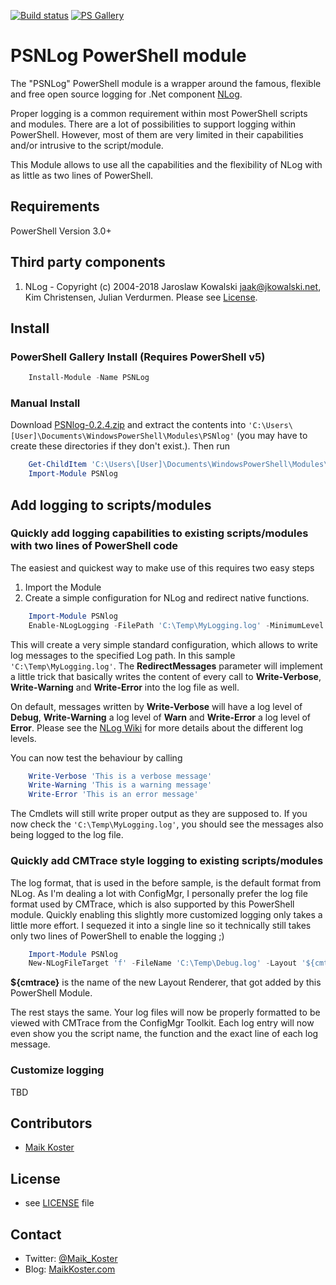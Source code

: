 ﻿[![Build status](https://ci.appveyor.com/api/projects/status/rrb6quib6y72qjcg/branch/master?svg=true)](https://ci.appveyor.com/project/MKoster/PSNlog/branch/master) [![PS Gallery](https://img.shields.io/badge/install-PS%20Gallery-blue.svg)](https://www.powershellgallery.com/packages/PSNLog)

# PSNLog PowerShell module

The "PSNLog" PowerShell module is a wrapper around the famous, flexible and free open source logging for .Net component [NLog](http://nlog-project.org/).

Proper logging is a common requirement within most PowerShell scripts and modules. There are a lot of possibilities to support logging within PowerShell. However, most of them are very limited in their capabilities and/or intrusive to the script/module.

This Module allows to use all the capabilities and the flexibility of NLog with as little as two lines of PowerShell.

## Requirements

PowerShell Version 3.0+

## Third party components

1) NLog - Copyright (c) 2004-2018 Jaroslaw Kowalski <jaak@jkowalski.net>, Kim Christensen, Julian Verdurmen. Please see [License](https://github.com/NLog/NLog/blob/master/LICENSE.txt).

## Install

### PowerShell Gallery Install (Requires PowerShell v5)

```powershell
    Install-Module -Name PSNLog
```

### Manual Install

Download [PSNlog-0.2.4.zip](https://github.com/MaikKoster/PSNLog/releases/download/v0.2.4/PSNLog-0.2.4.zip) and extract the contents into `'C:\Users\[User]\Documents\WindowsPowerShell\Modules\PSNlog'` (you may have to create these directories if they don't exist.). Then run

```powershell
    Get-ChildItem 'C:\Users\[User]\Documents\WindowsPowerShell\Modules\PSNLog\' -Recurse | Unblock-File
    Import-Module PSNlog
```

## Add logging to scripts/modules

### Quickly add logging capabilities to existing scripts/modules with two lines of PowerShell code

The easiest and quickest way to make use of this requires two easy steps

1. Import the Module
2. Create a simple configuration for NLog and redirect native functions.

```powershell
    Import-Module PSNlog
    Enable-NLogLogging -FilePath 'C:\Temp\MyLogging.log' -MinimumLevel Debug -RedirectMessages
```

This will create a very simple standard configuration, which allows to write log messages to the specified Log path. In this sample `'C:\Temp\MyLogging.log'`. The **RedirectMessages** parameter will implement a little trick that basically writes the content of every call to **Write-Verbose**, **Write-Warning** and **Write-Error** into the log file as well.

On default, messages written by **Write-Verbose** will have a log level of **Debug**, **Write-Warning** a log level of **Warn** and **Write-Error** a log level of **Error**. Please see the [NLog Wiki](https://github.com/NLog/NLog/wiki/Configuration-file#log-levels) for more details about the different log levels.

You can now test the behaviour by calling

```powershell
    Write-Verbose 'This is a verbose message'
    Write-Warning 'This is a warning message'
    Write-Error 'This is an error message'
```

The Cmdlets will still write proper output as they are supposed to. If you now check the `'C:\Temp\MyLogging.log'`, you should see the messages also being logged to the log file.

### Quickly add CMTrace style logging to existing scripts/modules

The log format, that is used in the before sample, is the default format from NLog. As I'm dealing a lot with ConfigMgr, I personally prefer the log file format used by CMTrace, which is also supported by this PowerShell module. Quickly enabling this slightly more customized logging only takes a little more effort. I sequezed it into a single line so it technically still takes only two lines of PowerShell to enable the logging ;)

```powershell
    Import-Module PSNlog
    New-NLogFileTarget 'f' -FileName 'C:\Temp\Debug.log' -Layout '${cmtrace}' | Enable-NLogLogging -MinLevel Debug -RedirectMessages
```

**${cmtrace}** is the name of the new Layout Renderer, that got added by this PowerShell Module.

The rest stays the same. Your log files will now be properly formatted to be viewed with CMTrace from the ConfigMgr Toolkit. Each log entry will now even show you the script name, the function and the exact line of each log message.

### Customize logging

TBD

## Contributors

* [Maik Koster](https://github.com/MaikKoster)

## License

* see [LICENSE](LICENSE.md) file

## Contact

* Twitter: [@Maik_Koster](https://twitter.com/Maik_Koster)
* Blog: [MaikKoster.com](http://MaikKoster.com/)
